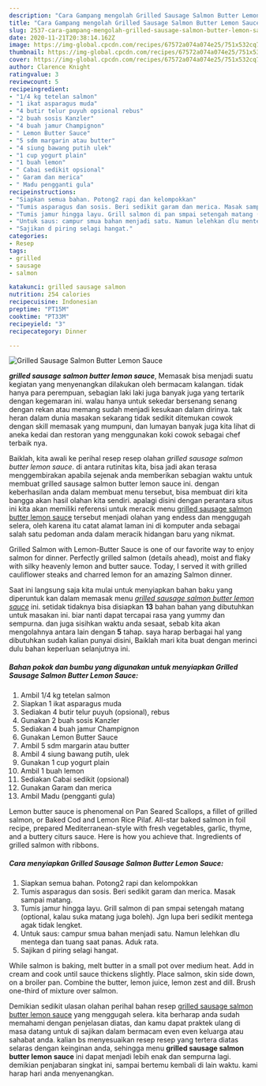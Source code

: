 ```yaml
---
description: "Cara Gampang mengolah Grilled Sausage Salmon Butter Lemon Sauce, Bisa Manjain Lidah"
title: "Cara Gampang mengolah Grilled Sausage Salmon Butter Lemon Sauce, Bisa Manjain Lidah"
slug: 2537-cara-gampang-mengolah-grilled-sausage-salmon-butter-lemon-sauce-bisa-manjain-lidah
date: 2020-11-21T20:38:14.162Z
image: https://img-global.cpcdn.com/recipes/67572a074a074e25/751x532cq70/grilled-sausage-salmon-butter-lemon-sauce-foto-resep-utama.jpg
thumbnail: https://img-global.cpcdn.com/recipes/67572a074a074e25/751x532cq70/grilled-sausage-salmon-butter-lemon-sauce-foto-resep-utama.jpg
cover: https://img-global.cpcdn.com/recipes/67572a074a074e25/751x532cq70/grilled-sausage-salmon-butter-lemon-sauce-foto-resep-utama.jpg
author: Clarence Knight
ratingvalue: 3
reviewcount: 5
recipeingredient:
- "1/4 kg tetelan salmon"
- "1 ikat asparagus muda"
- "4 butir telur puyuh opsional rebus"
- "2 buah sosis Kanzler"
- "4 buah jamur Champignon"
- " Lemon Butter Sauce"
- "5 sdm margarin atau butter"
- "4 siung bawang putih ulek"
- "1 cup yogurt plain"
- "1 buah lemon"
- " Cabai sedikit opsional"
- " Garam dan merica"
- " Madu pengganti gula"
recipeinstructions:
- "Siapkan semua bahan. Potong2 rapi dan kelompokkan"
- "Tumis asparagus dan sosis. Beri sedikit garam dan merica. Masak sampai matang."
- "Tumis jamur hingga layu. Grill salmon di pan smpai setengah matang (optional, kalau suka matang juga boleh). Jgn lupa beri sedikit mentega agak tidak lengket."
- "Untuk saus: campur smua bahan menjadi satu. Namun lelehkan dlu mentega dan tuang saat panas. Aduk rata."
- "Sajikan d piring selagi hangat."
categories:
- Resep
tags:
- grilled
- sausage
- salmon

katakunci: grilled sausage salmon 
nutrition: 254 calories
recipecuisine: Indonesian
preptime: "PT15M"
cooktime: "PT33M"
recipeyield: "3"
recipecategory: Dinner

---
```



![Grilled Sausage Salmon Butter Lemon Sauce](https://img-global.cpcdn.com/recipes/67572a074a074e25/751x532cq70/grilled-sausage-salmon-butter-lemon-sauce-foto-resep-utama.jpg)

<b><i>grilled sausage salmon butter lemon sauce</i></b>, Memasak bisa menjadi suatu kegiatan yang menyenangkan dilakukan oleh bermacam kalangan. tidak hanya para perempuan, sebagian laki laki juga banyak juga yang tertarik dengan kegemaran ini. walau hanya untuk sekedar bersenang senang dengan rekan atau memang sudah menjadi kesukaan dalam dirinya. tak heran dalam dunia masakan sekarang tidak sedikit ditemukan cowok dengan skill memasak yang mumpuni, dan lumayan banyak juga kita lihat di aneka kedai dan restoran yang menggunakan koki cowok sebagai chef terbaik nya.

Baiklah, kita awali ke perihal resep resep olahan <i>grilled sausage salmon butter lemon sauce</i>. di antara rutinitas kita, bisa jadi akan terasa menggembirakan apabila sejenak anda memberikan sebagian waktu untuk membuat grilled sausage salmon butter lemon sauce ini. dengan keberhasilan anda dalam membuat menu tersebut, bisa membuat diri kita bangga akan hasil olahan kita sendiri. apalagi disini dengan perantara situs ini kita akan memiliki referensi untuk meracik menu <u>grilled sausage salmon butter lemon sauce</u> tersebut menjadi olahan yang endess dan menggugah selera, oleh karena itu catat alamat laman ini di komputer anda sebagai salah satu pedoman anda dalam meracik hidangan baru yang nikmat.

Grilled Salmon with Lemon-Butter Sauce is one of our favorite way to enjoy salmon for dinner. Perfectly grilled salmon (details ahead), moist and flaky with silky heavenly lemon and butter sauce. Today, I served it with grilled cauliflower steaks and charred lemon for an amazing Salmon dinner.


Saat ini langsung saja kita mulai untuk menyiapkan bahan baku yang diperuntuk kan dalam memasak menu <u><i>grilled sausage salmon butter lemon sauce</i></u> ini. setidak tidaknya bisa disiapkan <b>13</b> bahan bahan yang dibutuhkan untuk masakan ini. biar nanti dapat tercapai rasa yang yummy dan sempurna. dan juga sisihkan waktu anda sesaat, sebab kita akan mengolahnya antara lain dengan <b>5</b> tahap. saya harap berbagai hal yang dibutuhkan sudah kalian punyai disini, Baiklah mari kita buat dengan merinci dulu bahan keperluan selanjutnya ini.

<!--inarticleads1-->

##### Bahan pokok dan bumbu yang digunakan untuk menyiapkan Grilled Sausage Salmon Butter Lemon Sauce:

1. Ambil 1/4 kg tetelan salmon
1. Siapkan 1 ikat asparagus muda
1. Sediakan 4 butir telur puyuh (opsional), rebus
1. Gunakan 2 buah sosis Kanzler
1. Sediakan 4 buah jamur Champignon
1. Gunakan  Lemon Butter Sauce
1. Ambil 5 sdm margarin atau butter
1. Ambil 4 siung bawang putih, ulek
1. Gunakan 1 cup yogurt plain
1. Ambil 1 buah lemon
1. Sediakan  Cabai sedikit (opsional)
1. Gunakan  Garam dan merica
1. Ambil  Madu (pengganti gula)


Lemon butter sauce is phenomenal on Pan Seared Scallops, a fillet of grilled salmon, or Baked Cod and Lemon Rice Pilaf. All-star baked salmon in foil recipe, prepared Mediterranean-style with fresh vegetables, garlic, thyme, and a buttery citurs sauce. Here is how you achieve that. Ingredients of grilled salmon with ribbons. 

<!--inarticleads2-->

##### Cara menyiapkan Grilled Sausage Salmon Butter Lemon Sauce:

1. Siapkan semua bahan. Potong2 rapi dan kelompokkan
1. Tumis asparagus dan sosis. Beri sedikit garam dan merica. Masak sampai matang.
1. Tumis jamur hingga layu. Grill salmon di pan smpai setengah matang (optional, kalau suka matang juga boleh). Jgn lupa beri sedikit mentega agak tidak lengket.
1. Untuk saus: campur smua bahan menjadi satu. Namun lelehkan dlu mentega dan tuang saat panas. Aduk rata.
1. Sajikan d piring selagi hangat.


While salmon is baking, melt butter in a small pot over medium heat. Add in cream and cook until sauce thickens slightly. Place salmon, skin side down, on a broiler pan. Combine the butter, lemon juice, lemon zest and dill. Brush one-third of mixture over salmon. 

Demikian sedikit ulasan olahan perihal bahan resep <u>grilled sausage salmon butter lemon sauce</u> yang menggugah selera. kita berharap anda sudah memahami dengan penjelasan diatas, dan kamu dapat praktek ulang di masa datang untuk di sajikan dalam bermacam even even keluarga atau sahabat anda. kalian bs menyesuaikan resep resep yang tertera diatas selaras dengan keinginan anda, sehingga menu <b>grilled sausage salmon butter lemon sauce</b> ini dapat menjadi lebih enak dan sempurna lagi. demikian penjabaran singkat ini, sampai bertemu kembali di lain waktu. kami harap hari anda menyenangkan.
